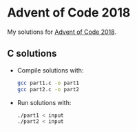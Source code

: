 # Advent of Code 2018
My solutions for [Advent of Code 2018](https://adventofcode.com/2018).  
  
## C solutions
* Compile solutions with:
	```bash
	gcc part1.c -o part1
	gcc part2.c -o part2
	```
* Run solutions with:
	```bash
	./part1 < input
	./part2 < input
	```
